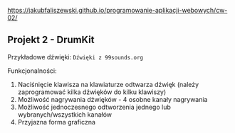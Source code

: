 https://jakubfaliszewski.github.io/programowanie-aplikacji-webowych/cw-02/
## Projekt 2 - DrumKit

Przykładowe dźwięki:
`Dźwięki z 99sounds.org`

Funkcjonalności:
1. Naciśnięcie klawisza na klawiaturze odtwarza dźwięk (należy zaprogramować kilka dźwięków do kilku klawiszy)
2. Możliwość nagrywania dźwięków - 4 osobne kanały nagrywania
3. Możliwość jednoczesnego odtworzenia jednego lub wybranych/wszystkich kanałów
4. Przyjazna forma graficzna
